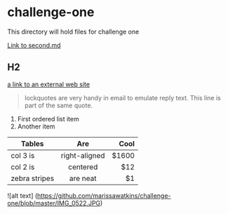# challenge-one
This directory will hold files for challenge one 

[Link to second.md](https://github.com/marissawatkins/challenge-one/blob/master/second.md)

## H2
[a link to an external web site](https://www.google.com)

> lockquotes are very handy in email to emulate reply text.
> This line is part of the same quote.

1. First ordered list item
2. Another item

| Tables        | Are           | Cool  |
| ------------- |:-------------:| -----:|
| col 3 is      | right-aligned | $1600 |
| col 2 is      | centered      |   $12 |
| zebra stripes | are neat      |    $1 |

![alt text] (https://github.com/marissawatkins/challenge-one/blob/master/IMG_0522.JPG)
